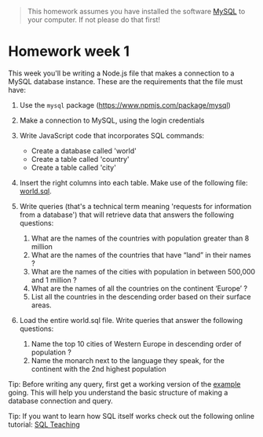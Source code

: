> This homework assumes you have installed the software [MySQL](https://dev.mysql.com/downloads/mysql/) to your computer. If not please do that first!

# Homework week 1

This week you'll be writing a Node.js file that makes a connection to a MySQL database instance. These are the requirements that the file must have:

1. Use the `mysql` package (https://www.npmjs.com/package/mysql)
2. Make a connection to MySQL, using the login credentials
3. Write JavaScript code that incorporates SQL commands:
    - Create a database called 'world'
    - Create a table called 'country'
    - Create a table called 'city'
4. Insert the right columns into each table. Make use of the following file: [world.sql](./databases/world.sql).
5. Write queries (that's a technical term meaning 'requests for information from a database') that will retrieve data that answers the following questions:
    1. What are the names of the countries with population greater than 8 million
    2. What are the names of the countries that have “land” in their names ?
    3. What are the names of the cities with population in between 500,000 and 1 million ?
    4. What are the names of all the countries on the continent ‘Europe’ ?
    5. List all the countries in the descending order based on their surface areas.


6. Load the entire world.sql file. Write queries that answer the following questions:
    1. Name the top 10 cities of Western Europe in descending order of population ?
    3. Name the monarch next to the language they speak, for the continent with the 2nd highest population

Tip: Before writing any query, first get a working version of the [example](https://www.npmjs.com/package/mysql#introduction) going. This will help you understand the basic structure of making a database connection and query.

Tip: If you want to learn how SQL itself works check out the following online tutorial: [SQL Teaching](https://www.sqlteaching.com/)
